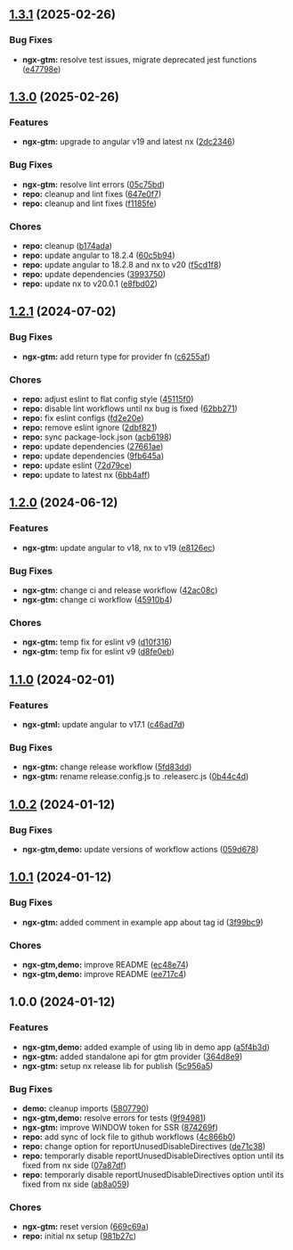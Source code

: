 ## [1.3.1](https://github.com/jerkovicl/ngx-gtm/compare/v1.3.0...v1.3.1) (2025-02-26)

### Bug Fixes

* **ngx-gtm:** resolve test issues, migrate deprecated jest functions ([e47798e](https://github.com/jerkovicl/ngx-gtm/commit/e47798e283dcf6fc2b4fdb95e0350b640985463b))

## [1.3.0](https://github.com/jerkovicl/ngx-gtm/compare/v1.2.1...v1.3.0) (2025-02-26)

### Features

* **ngx-gtm:** upgrade to angular v19 and latest nx ([2dc2346](https://github.com/jerkovicl/ngx-gtm/commit/2dc2346d4d58b3bb8623307bdcf19185c2add1cf))

### Bug Fixes

* **ngx-gtm:** resolve lint errors ([05c75bd](https://github.com/jerkovicl/ngx-gtm/commit/05c75bd8262faa19a0cf652073f239aae4ffd4d3))
* **repo:** cleanup and lint fixes ([647e0f7](https://github.com/jerkovicl/ngx-gtm/commit/647e0f7520a4586c54892d79f7157701f831630c))
* **repo:** cleanup and lint fixes ([f1185fe](https://github.com/jerkovicl/ngx-gtm/commit/f1185fea47bc8395d92c2769d1bb3f86a225caa9))

### Chores

* **repo:** cleanup ([b174ada](https://github.com/jerkovicl/ngx-gtm/commit/b174ada26e08b1c150bc6499cc77354367584eb0))
* **repo:** update angular to 18.2.4 ([60c5b94](https://github.com/jerkovicl/ngx-gtm/commit/60c5b947a666c00d86301ee640529d227a4efbd5))
* **repo:** update angular to 18.2.8 and nx to v20 ([f5cd1f8](https://github.com/jerkovicl/ngx-gtm/commit/f5cd1f8db4b7a03ed9df738fddca57cb4854b5a1))
* **repo:** update dependencies ([3993750](https://github.com/jerkovicl/ngx-gtm/commit/39937501505c5f64bc79b68ee6caea77d23de69f))
* **repo:** update nx to v20.0.1 ([e8fbd02](https://github.com/jerkovicl/ngx-gtm/commit/e8fbd0293ba9999ac9da93a658c621915525b98a))

## [1.2.1](https://github.com/jerkovicl/ngx-gtm/compare/v1.2.0...v1.2.1) (2024-07-02)

### Bug Fixes

* **ngx-gtm:** add return type for provider fn ([c6255af](https://github.com/jerkovicl/ngx-gtm/commit/c6255afbf1e6e2a37945d9e7b5e48fa07467f076))

### Chores

* **repo:** adjust eslint to flat config style ([45115f0](https://github.com/jerkovicl/ngx-gtm/commit/45115f00944e60ad7e2561b2a8c61bf15b34fcc1))
* **repo:** disable lint workflows until nx bug is fixed ([62bb271](https://github.com/jerkovicl/ngx-gtm/commit/62bb271d7475120095db83b38dbe96901376781e))
* **repo:** fix eslint configs ([fd2e20e](https://github.com/jerkovicl/ngx-gtm/commit/fd2e20e1d55ee30e14fff04bc0cec95268ca3998))
* **repo:** remove eslint ignore ([2dbf821](https://github.com/jerkovicl/ngx-gtm/commit/2dbf821f0ad36628f6b3b6da38640c1ca7c394b6))
* **repo:** sync package-lock.json ([acb6198](https://github.com/jerkovicl/ngx-gtm/commit/acb6198d4b35e30471a9d3ae858ecf15b7c05e92))
* **repo:** update dependencies ([27661ae](https://github.com/jerkovicl/ngx-gtm/commit/27661ae2bb42e7c3bc46ba657ff994698fc5338b))
* **repo:** update dependencies ([9fb645a](https://github.com/jerkovicl/ngx-gtm/commit/9fb645aa030ca8fd1f31d48a2ad6004a13a8c2ed))
* **repo:** update eslint ([72d79ce](https://github.com/jerkovicl/ngx-gtm/commit/72d79ce57959d920f8e2b97a972ee4772cfef169))
* **repo:** update to latest nx ([6bb4aff](https://github.com/jerkovicl/ngx-gtm/commit/6bb4afffee3226449841b74fbb4d5a414e9c7b05))

## [1.2.0](https://github.com/jerkovicl/ngx-gtm/compare/v1.1.0...v1.2.0) (2024-06-12)

### Features

* **ngx-gtm:** update angular to v18, nx to v19 ([e8126ec](https://github.com/jerkovicl/ngx-gtm/commit/e8126ec665e1f5b254f2bfef52ea1c8f4e4ffbff))

### Bug Fixes

* **ngx-gtm:** change ci and release workflow ([42ac08c](https://github.com/jerkovicl/ngx-gtm/commit/42ac08c55966d8a9263f42cdffb3a4e217f460fd))
* **ngx-gtm:** change ci workflow ([45910b4](https://github.com/jerkovicl/ngx-gtm/commit/45910b460b03edb9205c4773fae7ed35f5ec5124))

### Chores

* **ngx-gtm:** temp fix for eslint v9 ([d10f316](https://github.com/jerkovicl/ngx-gtm/commit/d10f3164f8947d0733b47a1c3650c731188836bc))
* **ngx-gtm:** temp fix for eslint v9 ([d8fe0eb](https://github.com/jerkovicl/ngx-gtm/commit/d8fe0eb2f2fa20ff0f23674a03c9af4c0953af88))

## [1.1.0](https://github.com/jerkovicl/ngx-gtm/compare/v1.0.2...v1.1.0) (2024-02-01)


### Features

* **ngx-gtml:** update angular to v17.1 ([c46ad7d](https://github.com/jerkovicl/ngx-gtm/commit/c46ad7d3fd317f77d0d4e3439610c0a8c5140831))


### Bug Fixes

* **ngx-gtm:** change release workflow ([5fd83dd](https://github.com/jerkovicl/ngx-gtm/commit/5fd83dd4b3ba165c56c426dec0312fd299a3fbf6))
* **ngx-gtm:** rename release.config.js to .releaserc.js ([0b44c4d](https://github.com/jerkovicl/ngx-gtm/commit/0b44c4da8131a104b300fe5a794f6380cf6f2257))

## [1.0.2](https://github.com/jerkovicl/ngx-gtm/compare/v1.0.1...v1.0.2) (2024-01-12)


### Bug Fixes

* **ngx-gtm,demo:** update versions of workflow actions ([059d678](https://github.com/jerkovicl/ngx-gtm/commit/059d6784f951118cc01fcd697d2b24d3395fe854))

## [1.0.1](https://github.com/jerkovicl/ngx-gtm/compare/v1.0.0...v1.0.1) (2024-01-12)


### Bug Fixes

* **ngx-gtm:** added comment in example app about tag id ([3f99bc9](https://github.com/jerkovicl/ngx-gtm/commit/3f99bc99549b9430aa22f7b8358bcd03c8b7a883))


### Chores

* **ngx-gtm,demo:** improve README ([ec48e74](https://github.com/jerkovicl/ngx-gtm/commit/ec48e740ab977de7953459189648b9b377619965))
* **ngx-gtm,demo:** improve README ([ee717c4](https://github.com/jerkovicl/ngx-gtm/commit/ee717c437f7ed608e4c575456fc4893dc6359a97))

## 1.0.0 (2024-01-12)


### Features

* **ngx-gtm,demo:** added example of using lib in demo app ([a5f4b3d](https://github.com/jerkovicl/ngx-gtm/commit/a5f4b3d3dc5468d44e22ff82d42cc112395c85d9))
* **ngx-gtm:** added standalone api for gtm provider ([364d8e9](https://github.com/jerkovicl/ngx-gtm/commit/364d8e91ecb16b1e56d825fb6027ebdb66883e6e))
* **ngx-gtm:** setup nx release lib for publish ([5c956a5](https://github.com/jerkovicl/ngx-gtm/commit/5c956a5f6b199fef41c0396f2cb9221dcd85481d))


### Bug Fixes

* **demo:** cleanup imports ([5807790](https://github.com/jerkovicl/ngx-gtm/commit/5807790b636bb1e0255cba5c40179fa95f751c79))
* **ngx-gtm,demo:** resolve errors for tests ([9f94981](https://github.com/jerkovicl/ngx-gtm/commit/9f949814df8ceb35471d4cefe0e7c379946b4fd0))
* **ngx-gtm:** improve WINDOW token for SSR ([874269f](https://github.com/jerkovicl/ngx-gtm/commit/874269fbe961ee8af4f3ea53e525aad7b76e9d72))
* **repo:** add sync of lock file to github workflows ([4c866b0](https://github.com/jerkovicl/ngx-gtm/commit/4c866b0904791fc49cba38ac7ee628f5151e9491))
* **repo:** change option for reportUnusedDisableDirectives ([de71c38](https://github.com/jerkovicl/ngx-gtm/commit/de71c3824e603caa551a1c40500bcd996f8a6243))
* **repo:** temporarly disable reportUnusedDisableDirectives option until its fixed from nx side ([07a87df](https://github.com/jerkovicl/ngx-gtm/commit/07a87df0efb5af685dedf2549bcd33988453dc40))
* **repo:** temporarly disable reportUnusedDisableDirectives option until its fixed from nx side ([ab8a059](https://github.com/jerkovicl/ngx-gtm/commit/ab8a0599e67504d47035b629b0a114e179949f1a))


### Chores

* **ngx-gtm:** reset version ([669c69a](https://github.com/jerkovicl/ngx-gtm/commit/669c69a1c818bd47dad76c239535a4839d4c2c12))
* **repo:** initial nx setup ([981b27c](https://github.com/jerkovicl/ngx-gtm/commit/981b27ca5b4f313d6dffa63c83a642e074bb60da))
